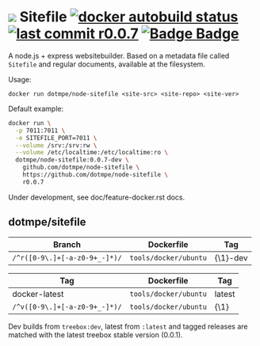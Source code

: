 # ![](assets/logo-file-text-8bc34a.png) Sitefile [![docker autobuild status](https://img.shields.io/docker/build/dotmpe/node-sitefile.svg)](https://hub.docker.com/r/dotmpe/node-sitefile/builds/) [![last commit r0.0.7](https://img.shields.io/github/last-commit/dotmpe/node-sitefile/r0.0.7.svg)](https://github.com/dotmpe/node-sitefile/blob/r0.0.7/index.rst) [![Badge Badge](http://doyouevenbadge.com/github.com/github.com/dotmpe/node-sitefile)](http://doyouevenbadge.com/report/github.com/github.com/dotmpe/node-sitefile)


A node.js + express websitebuilder. Based on a metadata file called `Sitefile`
and regular documents, available at the filesystem.

Usage:
```
docker run dotmpe/node-sitefile <site-src> <site-repo> <site-ver>
```

Default example:
```bash
docker run \
  -p 7011:7011 \
  -e SITEFILE_PORT=7011 \
  --volume /srv:/srv:rw \
  --volume /etc/localtime:/etc/localtime:ro \
  dotmpe/node-sitefile:0.0.7-dev \
    github.com/dotmpe/node-sitefile \
    https://github.com/dotmpe/node-sitefile \
    r0.0.7
```

Under development, see doc/feature-docker.rst docs.


## dotmpe/sitefile

Branch                              | Dockerfile              | Tag           
----------------------------------- | ------------------------| ---------------
``/^r([0-9\.]+[-a-z0-9+_-]*)/``     | ``tools/docker/ubuntu`` | {\1}-dev

Tag                                 | Dockerfile              | Tag           
----------------------------------- | ------------------------| ---------------
docker-latest                       | ``tools/docker/ubuntu`` | latest      
``/^v([0-9\.]+[-a-z0-9+_-]*)/``     | ``tools/docker/ubuntu`` | {\1}

Dev builds from ``treebox:dev``, latest from ``:latest`` and tagged releases are
matched with the latest treebox stable version (0.0.1).
